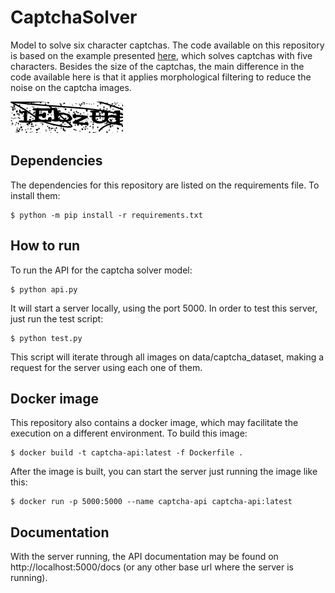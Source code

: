 # CaptchaSolver

Model to solve six character captchas. The code available on this repository is based on the example presented [here](https://keras.io/examples/vision/captcha_ocr/), which solves captchas with five characters. Besides the size of the captchas, the main difference in the code available here is that it applies morphological filtering to reduce the noise on the captcha images.

![Example of captcha used to train the model](data/captcha_dataset/1EbzUd.png)

## Dependencies

The dependencies for this repository are listed on the requirements file. To install them:

```
$ python -m pip install -r requirements.txt
```

## How to run

To run the API for the captcha solver model:

```
$ python api.py
```

It will start a server locally, using the port 5000. In order to test this server, just run the test script:

```
$ python test.py
```

This script will iterate through all images on data/captcha_dataset, making a request for the server using each one of them.

## Docker image

This repository also contains a docker image, which may facilitate the execution on a different environment. To build this image:

```
$ docker build -t captcha-api:latest -f Dockerfile .
```

After the image is built, you can start the server just running the image like this:

```
$ docker run -p 5000:5000 --name captcha-api captcha-api:latest
```

## Documentation

With the server running, the API documentation may be found on http://localhost:5000/docs (or any other base url where the server is running).